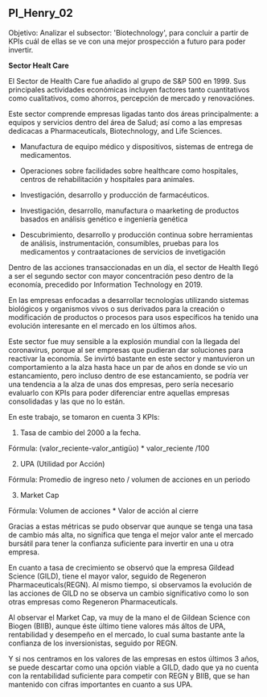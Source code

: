 ## __PI_Henry_02__ ##

Objetivo: Analizar el subsector: 'Biotechnology', para concluir a partir de KPIs cuál de ellas se ve con una mejor prospección a futuro para poder invertir.



__Sector Healt Care__


El Sector de Health Care fue añadido al grupo de S&P 500 en 1999. Sus principales actividades económicas incluyen factores tanto cuantitativos como cualitativos, como ahorros, percepción de mercado y renovaciónes. 

Este sector comprende empresas ligadas tanto dos áreas principalmente: a equipos y servicios dentro del área de Salud; así como a las empresas dedicacas a Pharmaceuticals, Biotechnology, and Life Sciences.

- Manufactura de equipo médico y dispositivos, sistemas de entrega de medicamentos.

- Operaciones sobre facilidades sobre healthcare como hospitales, centros de rehabilitación y hospitales para animales. 

- Investigación, desarrollo y producción de farmacéuticos.

- Investigación, desarrollo, manufactura o maarketing de productos basados en análisis genético e ingeniería genética

- Descubrimiento, desarrollo y producción continua sobre herramientas de análisis, instrumentación, consumibles, pruebas para los medicamentos y contraataciones de servicios de invetigación 

Dentro de las acciones transaccionadas en un día, el sector de Health llegó a ser el segundo sector con mayor concentración peso dentro de la economía, precedido por Information Technology en 2019.


En las empresas enfocadas a desarrollar tecnologías utilizando sistemas biológicos y organismos vivos o sus derivados para la creación o modificación de productos o procesos para usos específicos ha tenido una evolución interesante en el mercado en los últimos años. 

Este sector fue muy sensible a la explosión mundial con la llegada del coronavirus, porque al ser empresas que pudieran dar soluciones para reactivar la economía. Se invirtó bastante en este sector y mantuvieron un comportamiento a la alza hasta hace un par de años en donde se vio un estancamiento, pero incluso dentro de ese estancamiento, se podría ver una tendencia a la alza de unas dos empresas, pero sería necesario evaluarlo con KPIs para poder diferenciar entre aquellas empresas consolidadas y las que no lo están. 


En este trabajo, se tomaron en cuenta 3 KPIs:

1) Tasa de cambio del 2000 a la fecha. 

Fórmula: 
(valor_reciente-valor_antigüo) * valor_reciente /100

2) UPA (Utilidad por Acción)

Fórmula:
Promedio de ingreso neto / volumen de acciones en un periodo 

3) Market Cap 

Fórmula:
Volumen de acciones * Valor de acción al cierre


Gracias a estas métricas se pudo observar que aunque se tenga una tasa de cambio más alta, no significa que tenga el mejor valor ante el mercado bursátil para tener la confianza suficiente para invertir en una u otra empresa.


En cuanto a tasa de crecimiento se observó que la empresa Gildead Science (GILD), tiene el mayor valor, seguido de Regeneron Pharmaceuticals(REGN). Al mismo tiempo, si observamos la evolución de las acciones de GILD no se observa un cambio significativo como lo son otras empresas como Regeneron Pharmaceuticals.

Al observar el Market Cap, va muy de la mano el de Gildean Science con Biogen (BIIB), aunque éste último tiene valores más áltos de UPA, rentabilidad y desempeño en el mercado, lo cual suma bastante ante la confianza de los inversionistas, seguido por REGN.

Y si nos centramos en los valores de las empresas en estos últimos 3 años, se puede descartar como una opción viable a GILD, dado que ya no cuenta con la rentabilidad suficiente para competir con REGN y BIIB, que se han mantenido con cifras importantes en cuanto a sus UPA. 
